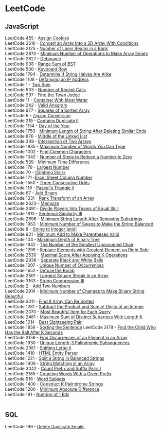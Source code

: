 # LeetCode

## JavaScript

LeetCode 455 - [Assign Cookies](https://github.com/atilaacedo/Exerc-cios-do-LeetCode/blob/master/JavaScript/AssignCookies.js)</br>
LeetCode 2610 - [Convert an Array Into a 2D Array With Conditions](https://github.com/atilaacedo/Exerc-cios-do-LeetCode/blob/master/JavaScript/ConvertIn2DArray.js) </br>
LeetCode 2125 - [Number of Laser Beams in a Bank](https://github.com/atilaacedo/Exerc-cios-do-LeetCode/blob/master/JavaScript/NumberBeams.js) </br>
LeetCode 2870 - [Minimum Number of Operations to Make Array Empty](https://github.com/atilaacedo/Exerc-cios-do-LeetCode/blob/master/JavaScript/MinOperations.js) </br>
LeetCode 2627 - [Debounce](https://github.com/atilaacedo/Exerc-cios-do-LeetCode/blob/master/JavaScript/Debounce.js)</br>
LeetCode 938 - [Range Sum of BST](https://github.com/atilaacedo/Exerc-cios-do-LeetCode/blob/master/JavaScript/RangeSumBST.js) </br>
LeetCode 500 - [Keyboard Row](https://github.com/atilaacedo/Exerc-cios-do-LeetCode/blob/master/JavaScript/KeyboardRow.js) </br>
LeetCode 1704 - [Determine if String Halves Are Alike](https://github.com/atilaacedo/Exerc-cios-do-LeetCode/blob/master/JavaScript/HalvesAreAlike.js) </br>
LeetCode 1108 - [Defanging an IP Address](https://github.com/atilaacedo/Exerc-cios-do-LeetCode/blob/master/JavaScript/DefangingIpAddress.js)</br>
LeetCode 1 - [Two Sum](https://github.com/atilaacedo/Exerc-cios-do-LeetCode/blob/master/JavaScript/TwoSum.js) </br>
LeetCode 933 - [Number of Recent Calls](https://github.com/atilaacedo/Exerc-cios-do-LeetCode/blob/master/JavaScript/NumberRecentCalls.js) </br>
LeetCode 997 - [Find the Town Judge](https://github.com/atilaacedo/Exerc-cios-do-LeetCode/blob/master/JavaScript/FindTheTownJudge.js) </br>
LeetCode 11 - [Container With Most Water](https://github.com/atilaacedo/Exerc-cios-do-LeetCode/blob/master/JavaScript/ContainerWithMostWater.js) </br>
LeetCode 242 - [Valid Anagram](https://github.com/atilaacedo/Exerc-cios-do-LeetCode/blob/master/JavaScript/ValidAnagram.js) </br>
LeetCode 977 - [Squares of a Sorted Array](https://github.com/atilaacedo/Exerc-cios-do-LeetCode/blob/master/JavaScript/SquaresSortedArray.js) </br>
LeetCode 6 - [Zigzag Conversion](https://github.com/atilaacedo/Exerc-cios-do-LeetCode/blob/master/JavaScript/ZigzagConversion.js) </br>
LeetCode 219 - [Contains Duplicate II](https://github.com/atilaacedo/Exerc-cios-do-LeetCode/blob/master/JavaScript/ContainsDuplicateII.js) </br>
LeetCode 1154 - [Day of the Year](https://github.com/atilaacedo/Exerc-cios-do-LeetCode/blob/master/JavaScript/DayOfYear.js) </br>
LeetCode 1750 - [Minimum Length of String After Deleting Similar Ends](https://github.com/atilaacedo/Exerc-cios-do-LeetCode/blob/master/JavaScript/minLength.js) </br>
LeetCode 876 - [Middle of the Linked List](https://github.com/atilaacedo/Exerc-cios-do-LeetCode/blob/master/JavaScript/MiddleLinkedList.js) </br>
LeetCode 349 - [Intersection of Two Arrays](https://github.com/atilaacedo/Exerc-cios-do-LeetCode/blob/master/JavaScript/IntersectionArray.js) </br>
LeetCode 1935 - [Maximum Number of Words You Can Type](https://github.com/atilaacedo/Exerc-cios-do-LeetCode/blob/master/JavaScript/MaxNumberWordsType.js) </br>
LeetCode 1002 - [Find Common Characters](https://github.com/atilaacedo/Exerc-cios-do-LeetCode/blob/master/JavaScript/CommonChars.js)</br>
LeetCode 1342 - [Number of Steps to Reduce a Number to Zero](https://github.com/atilaacedo/Exerc-cios-do-LeetCode/blob/master/JavaScript/NumberStepsToZero.js) </br>
LeetCode 539 - [Minimum Time Difference](https://github.com/atilaacedo/Exerc-cios-do-LeetCode/blob/master/JavaScript/MinimumTimeDifference.js) </br>
LeetCode 179 - [Largest Number](https://github.com/atilaacedo/Exerc-cios-do-LeetCode/blob/master/JavaScript/LargestNumber.js) </br>
LeetCode 70 - [Climbing Stairs](https://github.com/atilaacedo/Exerc-cios-do-LeetCode/blob/master/JavaScript/ClimbingStairs.js) </br>
LeetCode 171 -[Excel Sheet Column Number](https://github.com/atilaacedo/Exerc-cios-do-LeetCode/blob/master/JavaScript/ExcelSheetColumnNumber.js) </br>
LeetCode 1550 - [Three Consecutive Odds](https://github.com/atilaacedo/Exerc-cios-do-LeetCode/blob/master/JavaScript/ThreeConsecutiveOdds.js) </br>
LeetCode 119 - [Pascal's Triangle II](https://github.com/atilaacedo/Exerc-cios-do-LeetCode/blob/master/JavaScript/PascalTriangleII.js)</br>
LeetCode 67 - [Add Binary](https://github.com/atilaacedo/Exerc-cios-do-LeetCode/blob/master/JavaScript/AddBinary.js) </br>
LeetCode 1331 - [Rank Transform of an Array](https://github.com/atilaacedo/Exerc-cios-do-LeetCode/blob/master/JavaScript/RankTransformOfAnArray.js) </br>
LeetCode 2623 - [Memoize](https://github.com/atilaacedo/Exerc-cios-do-LeetCode/blob/master/JavaScript/Memoize.js) </br>
LeetCode 2491 - [Divide Players Into Teams of Equal Skill](https://github.com/atilaacedo/Exerc-cios-do-LeetCode/blob/master/JavaScript/DividePlayersIntoTeamsEqualSkills.js) </br>
LeetCode 1813 - [Sentence Similarity III](https://github.com/atilaacedo/Exerc-cios-do-LeetCode/blob/master/JavaScript/SentenceSimilarityIII.js) </br>
LeetCode 2696 - [Minimum String Length After Removing Substrings](https://github.com/atilaacedo/Exerc-cios-do-LeetCode/blob/master/JavaScript/MinStringLength.js) </br>
LeetCode 1963 - [Minimum Number of Swaps to Make the String Balanced](https://github.com/atilaacedo/Exerc-cios-do-LeetCode/blob/master/JavaScript/MinNumberSwapToString.js) </br>
LeetCode 8 - [String to Integer (atoi)](https://github.com/atilaacedo/Exerc-cios-do-LeetCode/blob/master/JavaScript/Atoi.js) </br>
LeetCode 921 - [Minimum Add to Make Parentheses Valid](https://github.com/atilaacedo/Exerc-cios-do-LeetCode/blob/master/JavaScript/MinAddToMakeParatheseValid.js) </br>
LeetCode 104 - [Maximum Depth of Binary Tree](https://github.com/atilaacedo/Exerc-cios-do-LeetCode/blob/master/JavaScript/MaxDepthBinaryTree.js) </br>
LeetCode 1942 - [The Number of the Smallest Unoccupied Chair](https://github.com/atilaacedo/Exerc-cios-do-LeetCode/blob/master/JavaScript/SmallestChair.js) </br>
LeetCode 1299 - [Replace Elements with Greatest Element on Right Side](https://github.com/atilaacedo/Exerc-cios-do-LeetCode/blob/master/JavaScript/ReplaceElements.js) </br>
LeetCode 2530 - [Maximal Score After Applying K Operations](https://github.com/atilaacedo/Exerc-cios-do-LeetCode/blob/master/JavaScript/MaxKElements.js) </br>
LeetCode 2938 - [Separate Black and White Balls](https://github.com/atilaacedo/Exerc-cios-do-LeetCode/blob/master/JavaScript/SeparateBlackAndWhiteBalls.js) </br>
LeetCode 1207 - [Unique Number of Occurrences](https://github.com/atilaacedo/Exerc-cios-do-LeetCode/blob/master/JavaScript/UniqueNumberOfOccurrences.js) </br>
LeetCode 1652 - [Defuse the Bomb](https://github.com/atilaacedo/Exerc-cios-do-LeetCode/blob/master/JavaScript/DefuseBomb.js) </br>
LeetCode 2501 - [Longest Square Streak in an Array](https://github.com/atilaacedo/Exerc-cios-do-LeetCode/blob/master/JavaScript/LongestSquareStreak.js) </br>
LeetCode 3163 - [String Compression III](https://github.com/atilaacedo/Exerc-cios-do-LeetCode/blob/master/JavaScript/CompressedStringIII.js) </br>
LeetCode 2 - [Add Two Numbers](https://github.com/atilaacedo/Exerc-cios-do-LeetCode/blob/master/JavaScript/AddTwoNumbers.js) </br>
LeetCode 2914 - [Minimum Number of Changes to Make Binary String Beautiful](https://github.com/atilaacedo/Exerc-cios-do-LeetCode/blob/master/JavaScript/MakeStringBeautiful.js) </br>
LeetCode 3011 - [Find if Array Can Be Sorted](https://github.com/atilaacedo/Exerc-cios-do-LeetCode/blob/master/JavaScript/ArrayCanBeSorted.js) </br>
LeetCode 1281 - [Subtract the Product and Sum of Digits of an Integer](https://github.com/atilaacedo/Exerc-cios-do-LeetCode/blob/master/JavaScript/SubtractProductAndSum.js) </br>
LeetCode 2070 - [Most Beautiful Item for Each Query](https://github.com/atilaacedo/Exerc-cios-do-LeetCode/blob/master/JavaScript/MaxBeauty.js) </br>
LeetCode 2461 - [Maximum Sum of Distinct Subarrays With Length K](https://github.com/atilaacedo/Exerc-cios-do-LeetCode/blob/master/JavaScript/MaxSubArraySum.js) </br>
LeetCode 1014 - [Best Sightseeing Pair](https://github.com/atilaacedo/Exerc-cios-do-LeetCode/blob/master/JavaScript/BestSightSeeing.js) </br>
LeetCode 1859 - [Sorting the Sentence](https://github.com/atilaacedo/Exerc-cios-do-LeetCode/blob/master/JavaScript/SortingTheSentence.js)
LeetCode 3178 - [Find the Child Who Has the Ball After K Seconds](https://github.com/atilaacedo/Exerc-cios-do-LeetCode/blob/master/JavaScript/NumberofChild.js) </br>
LeetCode 3159 - [Find Occurrences of an Element in an Array](https://github.com/atilaacedo/Exerc-cios-do-LeetCode/blob/master/JavaScript/FindOccurencesOfElement.js) </br>
LeetCode 1930 - [Unique Length-3 Palindromic Subsequences](https://github.com/atilaacedo/Exerc-cios-do-LeetCode/blob/master/JavaScript/PalindromeThreeLength.js) </br>
LeetCode 2381 - [Shifting Letter II](https://github.com/atilaacedo/Exerc-cios-do-LeetCode/blob/master/JavaScript/ShiftingLetters.js) </br>
LeetCode 1410 - [HTML Entity Parser](https://github.com/atilaacedo/Exerc-cios-do-LeetCode/blob/master/JavaScript/HtmlEntityParser.js)</br>
LeetCode 1221 - [Split a String in Balanced Strings](https://github.com/atilaacedo/Exerc-cios-do-LeetCode/blob/master/JavaScript/BalancedStringSplit.js) </br>
LeetCode 1408 - [String Matching in an Array](https://github.com/atilaacedo/Exerc-cios-do-LeetCode/blob/master/JavaScript/StringMatchingArray.js) </br>
LeetCode 3042 - [Count Prefix and Suffix Pairs I](https://github.com/atilaacedo/Exerc-cios-do-LeetCode/blob/master/JavaScript/CountPrefixSuffixPair.js) </br>
LeetCode 2185 - [Counting Words With a Given Prefix](https://github.com/atilaacedo/Exerc-cios-do-LeetCode/blob/master/JavaScript/PrefixCount.js) </br>
LeetCode 916 - [Word Subsets](https://github.com/atilaacedo/Exerc-cios-do-LeetCode/blob/master/JavaScript/WordSubset.js) </br>
LeetCode 1400 - [Construct K Palindrome Strings](https://github.com/atilaacedo/Exerc-cios-do-LeetCode/blob/master/JavaScript/ConstructKPalindromeStrings.js) </br>
LeetCode 1200 - [Minimum Absolute Difference](https://github.com/atilaacedo/Exerc-cios-do-LeetCode/blob/master/JavaScript/MinimumAbsoluteDiff.js) </br>
LeetCode 191 - [Number of 1 Bits](https://github.com/atilaacedo/Exerc-cios-do-LeetCode/blob/master/JavaScript/NumberOf1bits.js)
</br>
</br>

## SQL
LeetCode 196 - [Delete Duplicate Emails](https://github.com/atilaacedo/Exerc-cios-do-LeetCode/blob/master/SQL/DeleteDuplicateEmails) </br>